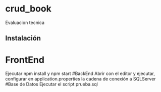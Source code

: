 # crud_book
 Evaluacion tecnica
 ## Instalación
 # FrontEnd
 Ejecutar npm install y npm start
 #BackEnd
 Abrir con el editor y ejecutar, configurar en application.properties la cadena de conexión a SQLServer
 #Base de Datos
 Ejecutar el script prueba.sql
 
